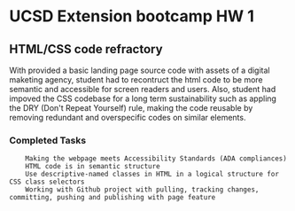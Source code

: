 # UCSD Extension bootcamp HW 1

## HTML/CSS code refractory

With provided a basic landing page source code with assets of a digital maketing agency, student had to recontruct the html code to be more semantic and accessible for screen readers and users. Also, student had impoved the CSS codebase for a long term sustainability such as appling the DRY (Don't Repeat Yourself) rule, making the code reusable by removing redundant and overspecific codes on similar elements. 

### Completed Tasks
```
    Making the webpage meets Accessibility Standards (ADA compliances)
    HTML code is in semantic structure
    Use descriptive-named classes in HTML in a logical structure for CSS class selectors
    Working with Github project with pulling, tracking changes, committing, pushing and publishing with page feature
```

